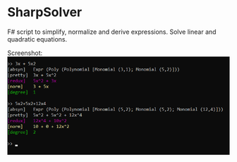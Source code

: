 # SharpSolver
F# script to simplify, normalize and derive expressions. Solve linear and quadratic equations.

Screenshot:
![alt text](https://raw.githubusercontent.com/electronixxx/SharpSolver/master/Usage.png)
